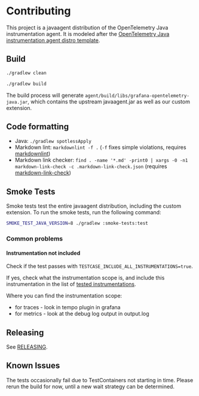 # Contributing

This project is a javaagent distribution of the OpenTelemetry Java instrumentation agent. It is modeled after the
[OpenTelemetry Java instrumentation agent distro template](https://github.com/open-telemetry/opentelemetry-java-instrumentation/blob/main/examples/distro/README.md).

## Build

```sh
./gradlew clean
```

```sh
./gradlew build
```

The build process will generate `agent/build/libs/grafana-opentelemetry-java.jar`, which contains the upstream
javaagent.jar as well as our custom extension.

## Code formatting

- Java: `./gradlew spotlessApply`
- Markdown lint: `markdownlint -f .` (`-f` fixes simple violations, requires [markdownlint](https://github.com/DavidAnson/markdownlint#markdownlint))
- Markdown link checker: `find . -name '*.md' -print0 | xargs -0 -n1 markdown-link-check -c .markdown-link-check.json`
  (requires [markdown-link-check](https://github.com/tcort/markdown-link-check))

## Smoke Tests

Smoke tests test the entire javaagent distribution, including the custom extension. To run the smoke tests,
run the following command:

```sh
SMOKE_TEST_JAVA_VERSION=8 ./gradlew :smoke-tests:test
```

### Common problems

#### Instrumentation not included

Check if the test passes with `TESTCASE_INCLUDE_ALL_INSTRUMENTATIONS=true`.

If yes, check what the instrumentation scope is, and include this instrumentation in the list of
[tested instrumentations](https://github.com/grafana/grafana-opentelemetry-java/blob/main/custom/src/main/java/com/grafana/extensions/instrumentations/Instrumentations.java).

Where you can find the instrumentation scope:

- for traces - look in tempo plugin in grafana
- for metrics - look at the debug log output in output.log

## Releasing

See [RELEASING](RELEASING.md).

## Known Issues

The tests occasionally fail due to TestContainers not starting in time.  Please rerun the build for now, until a new
wait strategy can be determined.
